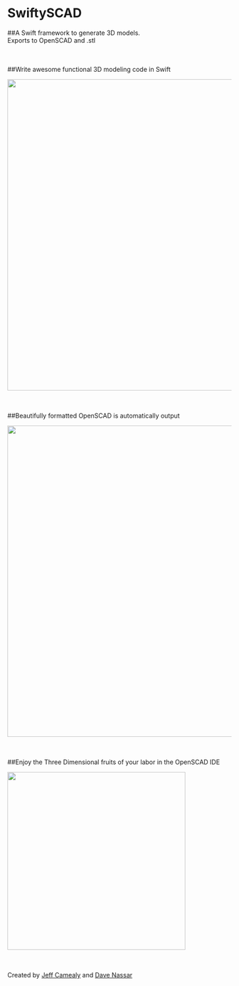 # SwiftySCAD
##A Swift framework to generate 3D models.  
Exports to OpenSCAD and .stl
<br><br><br>

##Write awesome functional 3D modeling code in Swift  

<img src="https://github.com/bearMountain/SwiftySCAD/blob/dev/GitResources/SwiftCode.png" width="700">  
<br><br><br>

##Beautifully formatted OpenSCAD is automatically output  

<img src="https://github.com/bearMountain/SwiftySCAD/blob/dev/GitResources/SCADCode.png" width="700">
<br><br><br>

##Enjoy the Three Dimensional fruits of your labor in the OpenSCAD IDE  

<img src="https://github.com/bearMountain/SwiftySCAD/blob/dev/GitResources/RenderedTire.png" width="400">
<br><br><br>


Created by [Jeff Camealy](https://itunes.apple.com/us/podcast/drawing-connections-podcast/id1131974120?mt=2) and [Dave Nassar](https://www.linkedin.com/in/davidnassar)
